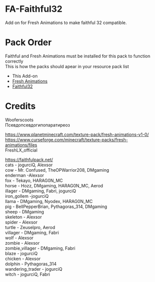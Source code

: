 # FA-Faithful32

Add on for Fresh Animations to make faithful 32 compatible.

# Pack Order
Faithful and Fresh Animations must be installed for this pack to function correctly\
This is how the packs should apear in your resource pack list

- This Add-on
- [Fresh Animations](https://www.planetminecraft.com/texture-pack/fresh-animations-v1-0/)
- [Faithful32](https://faithfulpack.net/)

# Credits
Wooferscoots\
Псевдопсевдогипопаратиреоз

<https://www.planetminecraft.com/texture-pack/fresh-animations-v1-0/> \
<https://www.curseforge.com/minecraft/texture-packs/fresh-animations/files> \
FreshLX_official

<https://faithfulpack.net/> \
cats - jogurciQ, Alexsor\
cow - Mr. Confused, TheOPWarrior208, DMgaming\
enderman -Alexsor\
fox - Tekayo, HARAG0N_MC\
horse - Hozz, DMgaming, HARAG0N_MC, Aerod\
illager - DMgaming, Fabri, jogurciQ\
iron_gollem -jogurciQ\
llama - DMgaming, Nyodex, HARAG0N_MC\
pig - BellPepperBrian, Pythagoras_314, DMgaming\
sheep - DMgaming\
skeleton - Alexsor\
spider - Alexsor\
turtle - Zeuselpro, Aerod\
villager - DMgaming, Fabri\
wolf - Alexsor\
zombie - Alexsor\
zombie_villager - DMgaming, Fabri\
blaze - jogurciQ\
chicken - Alexsor\
dolphin - Pythagoras_314\
wandering_trader - jogurciQ\
witch - jogurciQ, Fabri
